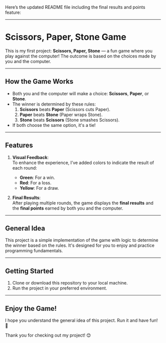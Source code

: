 Here’s the updated README file including the final results and points feature:

---

# **Scissors, Paper, Stone Game**  

This is my first project: **Scissors, Paper, Stone** — a fun game where you play against the computer! The outcome is based on the choices made by you and the computer.

---

## **How the Game Works**  
- Both you and the computer will make a choice: **Scissors**, **Paper**, or **Stone**.  
- The winner is determined by these rules:  
  1. **Scissors** beats **Paper** (Scissors cuts Paper).  
  2. **Paper** beats **Stone** (Paper wraps Stone).  
  3. **Stone** beats **Scissors** (Stone smashes Scissors).  
- If both choose the same option, it's a tie!  

---

## **Features**  
1. **Visual Feedback**:  
   To enhance the experience, I’ve added colors to indicate the result of each round:  
   - **Green**: For a win.  
   - **Red**: For a loss.  
   - **Yellow**: For a draw.  

2. **Final Results**:  
   After playing multiple rounds, the game displays the **final results** and the **final points** earned by both you and the computer.

---

## **General Idea**  
This project is a simple implementation of the game with logic to determine the winner based on the rules. It's designed for you to enjoy and practice programming fundamentals.

---

## **Getting Started**  
1. Clone or download this repository to your local machine.  
2. Run the project in your preferred environment.  

---

## **Enjoy the Game!**  
I hope you understand the general idea of this project. Run it and have fun! 🎉  

Thank you for checking out my project! 😊  
